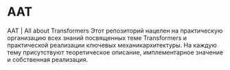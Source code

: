 # AAT
AAT | All about Transformers
Этот репозиторий нацелен на практическую организацию всех знаний посвященных теме Transformers и практической реализации ключевых механикархитектуры.
На каждую тему присутствуют теоретическое описание, имплементарное значение и собственная реализация. 
